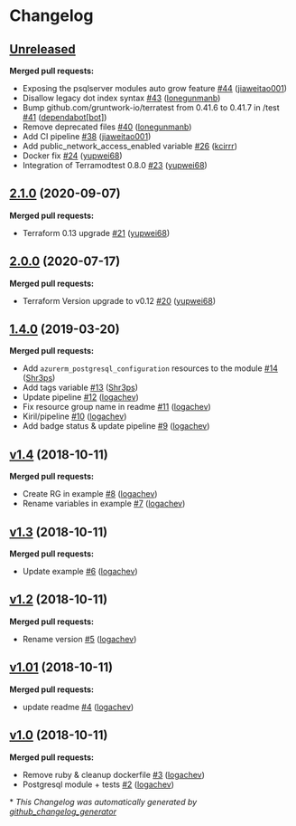 # Changelog

## [Unreleased](https://github.com/Azure/terraform-azurerm-postgresql/tree/HEAD)

**Merged pull requests:**

- Exposing the psqlserver modules auto grow feature [\#44](https://github.com/Azure/terraform-azurerm-postgresql/pull/44) ([jiaweitao001](https://github.com/jiaweitao001))
- Disallow legacy dot index syntax [\#43](https://github.com/Azure/terraform-azurerm-postgresql/pull/43) ([lonegunmanb](https://github.com/lonegunmanb))
- Bump github.com/gruntwork-io/terratest from 0.41.6 to 0.41.7 in /test [\#41](https://github.com/Azure/terraform-azurerm-postgresql/pull/41) ([dependabot[bot]](https://github.com/apps/dependabot))
- Remove deprecated files [\#40](https://github.com/Azure/terraform-azurerm-postgresql/pull/40) ([lonegunmanb](https://github.com/lonegunmanb))
- Add CI pipeline [\#38](https://github.com/Azure/terraform-azurerm-postgresql/pull/38) ([jiaweitao001](https://github.com/jiaweitao001))
- Add public\_network\_access\_enabled variable [\#26](https://github.com/Azure/terraform-azurerm-postgresql/pull/26) ([kcirrr](https://github.com/kcirrr))
- Docker fix [\#24](https://github.com/Azure/terraform-azurerm-postgresql/pull/24) ([yupwei68](https://github.com/yupwei68))
- Integration of Terramodtest 0.8.0 [\#23](https://github.com/Azure/terraform-azurerm-postgresql/pull/23) ([yupwei68](https://github.com/yupwei68))

## [2.1.0](https://github.com/Azure/terraform-azurerm-postgresql/tree/2.1.0) (2020-09-07)

**Merged pull requests:**

- Terraform 0.13 upgrade [\#21](https://github.com/Azure/terraform-azurerm-postgresql/pull/21) ([yupwei68](https://github.com/yupwei68))

## [2.0.0](https://github.com/Azure/terraform-azurerm-postgresql/tree/2.0.0) (2020-07-17)

**Merged pull requests:**

- Terraform Version upgrade to v0.12 [\#20](https://github.com/Azure/terraform-azurerm-postgresql/pull/20) ([yupwei68](https://github.com/yupwei68))

## [1.4.0](https://github.com/Azure/terraform-azurerm-postgresql/tree/1.4.0) (2019-03-20)

**Merged pull requests:**

- Add `azurerm_postgresql_configuration` resources to the module [\#14](https://github.com/Azure/terraform-azurerm-postgresql/pull/14) ([Shr3ps](https://github.com/Shr3ps))
- Add tags variable [\#13](https://github.com/Azure/terraform-azurerm-postgresql/pull/13) ([Shr3ps](https://github.com/Shr3ps))
- Update pipeline [\#12](https://github.com/Azure/terraform-azurerm-postgresql/pull/12) ([logachev](https://github.com/logachev))
- Fix resource group name in readme [\#11](https://github.com/Azure/terraform-azurerm-postgresql/pull/11) ([logachev](https://github.com/logachev))
- Kiril/pipeline [\#10](https://github.com/Azure/terraform-azurerm-postgresql/pull/10) ([logachev](https://github.com/logachev))
- Add badge status & update pipeline [\#9](https://github.com/Azure/terraform-azurerm-postgresql/pull/9) ([logachev](https://github.com/logachev))

## [v1.4](https://github.com/Azure/terraform-azurerm-postgresql/tree/v1.4) (2018-10-11)

**Merged pull requests:**

- Create RG in example [\#8](https://github.com/Azure/terraform-azurerm-postgresql/pull/8) ([logachev](https://github.com/logachev))
- Rename variables in example [\#7](https://github.com/Azure/terraform-azurerm-postgresql/pull/7) ([logachev](https://github.com/logachev))

## [v1.3](https://github.com/Azure/terraform-azurerm-postgresql/tree/v1.3) (2018-10-11)

**Merged pull requests:**

- Update example [\#6](https://github.com/Azure/terraform-azurerm-postgresql/pull/6) ([logachev](https://github.com/logachev))

## [v1.2](https://github.com/Azure/terraform-azurerm-postgresql/tree/v1.2) (2018-10-11)

**Merged pull requests:**

- Rename version [\#5](https://github.com/Azure/terraform-azurerm-postgresql/pull/5) ([logachev](https://github.com/logachev))

## [v1.01](https://github.com/Azure/terraform-azurerm-postgresql/tree/v1.01) (2018-10-11)

**Merged pull requests:**

- update readme [\#4](https://github.com/Azure/terraform-azurerm-postgresql/pull/4) ([logachev](https://github.com/logachev))

## [v1.0](https://github.com/Azure/terraform-azurerm-postgresql/tree/v1.0) (2018-10-11)

**Merged pull requests:**

-  Remove ruby & cleanup dockerfile [\#3](https://github.com/Azure/terraform-azurerm-postgresql/pull/3) ([logachev](https://github.com/logachev))
- Postgresql module + tests [\#2](https://github.com/Azure/terraform-azurerm-postgresql/pull/2) ([logachev](https://github.com/logachev))



\* *This Changelog was automatically generated by [github_changelog_generator](https://github.com/github-changelog-generator/github-changelog-generator)*
